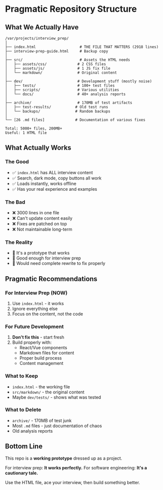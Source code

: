 # Pragmatic Repository Structure

## What We Actually Have

```
/var/projects/interview_prep/
│
├── index.html                    # THE FILE THAT MATTERS (2918 lines)
├── interview-prep-guide.html     # Backup copy
│
├── src/                          # Assets the HTML needs
│   ├── assets/css/              # 2 CSS files
│   ├── assets/js/               # 1 JS fix file  
│   └── markdown/                # Original content
│
├── dev/                         # Development stuff (mostly noise)
│   ├── tests/                   # 100+ test files
│   ├── scripts/                 # Various utilities
│   └── docs/                    # 40+ analysis reports
│
├── archive/                     # 170MB of test artifacts
│   ├── test-results/           # Old test runs
│   └── backups/                # Random backups
│
└── [26 .md files]              # Documentation of various fixes

Total: 5000+ files, 200MB+
Useful: 1 HTML file
```

## What Actually Works

### The Good
- ✅ `index.html` has ALL interview content
- ✅ Search, dark mode, copy buttons all work
- ✅ Loads instantly, works offline
- ✅ Has your real experience and examples

### The Bad
- ❌ 3000 lines in one file
- ❌ Can't update content easily  
- ❌ Fixes are patched on top
- ❌ Not maintainable long-term

### The Reality
- 🤷 It's a prototype that works
- 🤷 Good enough for interview prep
- 🤷 Would need complete rewrite to fix properly

## Pragmatic Recommendations

### For Interview Prep (NOW)
1. Use `index.html` - it works
2. Ignore everything else
3. Focus on the content, not the code

### For Future Development
1. **Don't fix this** - start fresh
2. Build properly with:
   - React/Vue components
   - Markdown files for content
   - Proper build process
   - Content management

### What to Keep
- `index.html` - the working file
- `src/markdown/` - the original content
- Maybe `dev/tests/` - shows what was tested

### What to Delete
- `archive/` - 170MB of test junk
- Most `.md` files - just documentation of chaos
- Old analysis reports

## Bottom Line

This repo is a **working prototype** dressed up as a project. 

For interview prep: **It works perfectly.**
For software engineering: **It's a cautionary tale.**

Use the HTML file, ace your interview, then build something better.
